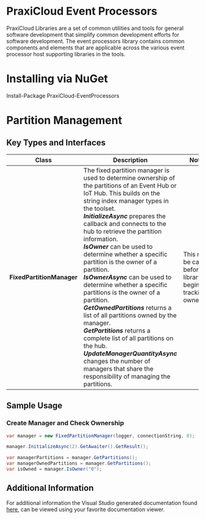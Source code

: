 # PraxiCloud Event Processors
PraxiCloud Libraries are a set of common utilities and tools for general software development that simplify common development efforts for software development. The event processors library contains common components and elements that are applicable across the various event processor host supporting libraries in the tools.



# Installing via NuGet

Install-Package PraxiCloud-EventProcessors



# Partition Management



## Key Types and Interfaces

|Class| Description | Notes |
| ------------- | ------------- | ------------- |
|**FixedPartitionManager**|The fixed partition manager is used to determine ownership of the partitions of an Event Hub or IoT Hub. This builds on the string index manager types in the toolset. <br />***InitializeAsync*** prepares the callback and connects to the hub to retrieve the partition information.<br />***IsOwner*** can be used to determine whether a specific partition is the owner of a partition.<br />***IsOwnerAsync*** can be used to determine whether a specific partitions is the owner of a partition.<br />***GetOwnedPartitions*** returns a list of all partitions owned by the manager.<br />***GetPartitions*** returns a complete list of all partitions on the hub.<br />***UpdateManagerQuantityAsync*** changes the number of managers that share the responsibility of managing the partitions.| This must be called before the library will begin tracking ownership |

## Sample Usage

### Create Manager and Check Ownership

```csharp
var manager = new FixedPartitionManager(logger, connectionString, 0);

manager.InitializeAsync(2).GetAwaiter().GetResult();

var managerPartitions = manager.GetPartitions();
var managerOwnedPartitions = manager.GetPartitions();
var isOwned = manager.IsOwner("0");
```

## Additional Information

For additional information the Visual Studio generated documentation found [here](./documents/praxicloud.eventprocessors/praxicloud.eventprocessors.xml), can be viewed using your favorite documentation viewer.




